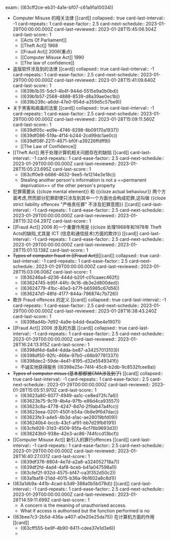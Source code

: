 exam:: ((63cff2ce-eb31-4a1e-bf07-c61a91a10034))

- Computer Misuse 的相关法律 [[card]]
  collapsed:: true
  card-last-interval:: -1
  card-repeats:: 1
  card-ease-factor:: 2.5
  card-next-schedule:: 2023-01-29T00:00:00.000Z
  card-last-reviewed:: 2023-01-28T15:45:06.504Z
  card-last-score:: 1
	- [[Acts Of Parliament]]
	- [[Theft Act]] 1968
	- [[Fraud Act]] 2006(重点)
	- [[Computer Misuse Act]] 1990
	- [[The law of confidence]]
- 盗版软件涉及到的法律 [[card]]
  collapsed:: true
  card-last-interval:: -1
  card-repeats:: 1
  card-ease-factor:: 2.5
  card-next-schedule:: 2023-01-29T00:00:00.000Z
  card-last-reviewed:: 2023-01-28T15:41:09.640Z
  card-last-score:: 1
	- ((639b1b35-5dc1-4b4f-944d-5515e9a0b0bd))
	- ((639b1b57-2568-4888-8539-d8a39ae0ec1b))
	- ((639b239c-a6dd-47e0-954d-a359d5c57be9))
- 关于黑客和病毒的法案 [[card]]
  collapsed:: true
  card-last-interval:: -1
  card-repeats:: 1
  card-ease-factor:: 2.5
  card-next-schedule:: 2023-01-29T00:00:00.000Z
  card-last-reviewed:: 2023-01-28T15:09:11.560Z
  card-last-score:: 1
	- ((639df05c-ed9e-4746-8298-8b09170a1937))
	- ((639df086-519a-4f14-b244-2cd99dc1ae0c))
	- ((639df08f-2211-4671-bf0f-a39226ffdff9))
	- [[The Law of Confidence]]
- [[Theft Act]] 用于处理计算机相关问题存在的缺陷 [[card]]
  card-last-interval:: -1
  card-repeats:: 1
  card-ease-factor:: 2.5
  card-next-schedule:: 2023-01-29T00:00:00.000Z
  card-last-reviewed:: 2023-01-28T15:05:23.695Z
  card-last-score:: 1
	- ((63cff0e9-b686-4632-9ee5-fe1214e3e18c))
	- Stealing another person's information is not a ==permanent deprivation== of the other person's property
- 犯罪需要从  {{cloze mental element}} 和  {{cloze actual behaviour}} 两个方面考虑,然而部分犯罪即使只涉及到其中一个方面也会构成犯罪,这叫做  {{cloze strict liability offences "严格责任罪" 不涉及犯罪意图}} [[card]]
  card-last-interval:: -1
  card-repeats:: 1
  card-ease-factor:: 2.5
  card-next-schedule:: 2023-01-29T00:00:00.000Z
  card-last-reviewed:: 2023-01-28T15:32:04.297Z
  card-last-score:: 1
- [[Fraud Act]] 2006 的一个重要作用是  {{cloze 处理1968年和1978年 Theft Acts的缺陷,尤其是 ICT (信息和通信技术)方面的欺诈}} [[card]]
  card-last-interval:: -1
  card-repeats:: 1
  card-ease-factor:: 2.5
  card-next-schedule:: 2023-01-29T00:00:00.000Z
  card-last-reviewed:: 2023-01-28T15:01:13.138Z
  card-last-score:: 1
- ~~Types of computer fraud  in [[Fraud Act]]~~[[card]]
  collapsed:: true
  card-last-interval:: -1
  card-repeats:: 1
  card-ease-factor:: 2.5
  card-next-schedule:: 2023-01-29T00:00:00.000Z
  card-last-reviewed:: 2023-01-28T15:03:06.006Z
  card-last-score:: 1
	- ((636246a4-d236-444d-b20f-c01caaec462f))
	- ((63624745-b95f-44fc-9c16-db3e2d800ded))
	- ((63624779-41bc-40e3-b77f-b65985c67d56))
	- ((636247d1-48fd-4177-844a-796874c7b726))
- 欺诈 Fraud offences 的定义 [[card]]
  collapsed:: true
  card-last-interval:: -1
  card-repeats:: 1
  card-ease-factor:: 2.5
  card-next-schedule:: 2023-01-29T00:00:00.000Z
  card-last-reviewed:: 2023-01-28T16:38:43.240Z
  card-last-score:: 1
	- ((6398ad4b-7d92-4a9e-b4dd-6ea0be4e1907))
- [[Fraud Act]] 2006 涉及的方面 [[card]]
  collapsed:: true
  card-last-interval:: -1
  card-repeats:: 1
  card-ease-factor:: 2.5
  card-next-schedule:: 2023-01-29T00:00:00.000Z
  card-last-reviewed:: 2023-01-28T16:24:13.915Z
  card-last-score:: 1
	- ((6398df4d-6a84-4dda-be87-a34257013103))
	- ((6398df50-92fc-466e-97b0-c66b97781337))
	- ((6398dec2-59de-4e41-8195-d32e5549341f))
	- 不诚实地获得服务 ((6398e25e-74f4-45c8-b2db-9c8532fcee8a))
- ~~Types of computer misus  (基本都都被CMA涉及到了)~~ [[card]]
  collapsed:: true
  card-last-interval:: -1
  card-repeats:: 1
  card-ease-factor:: 2.5
  card-next-schedule:: 2023-01-29T00:00:00.000Z
  card-last-reviewed:: 2023-01-28T15:05:51.970Z
  card-last-score:: 1
	- ((63623a80-6077-4949-aa1c-ce8ed72fc7a6))
	- ((63623b75-9c19-4b4a-97fb-e86d4ca93557))
	- ((63623c8a-4778-4247-8d7d-2f9ab47a4fcc))
	- ((63623eea-0201-450f-b54a-0b8e9f6d7dac))
	- ((63623fe3-a4e5-4b3d-a1ac-ae28019bfd09))
	- ((636240b4-bccb-43cf-af91-bb7d29fb6191))
	- ((63cfe926-31d3-4509-95fa-6cf76b9693d3))
	- ((636243b0-938e-42e3-ac86-744fccd13bcf))
- [[Computer Misuse Act]] 新引入的罪行offences [[card]]
  card-last-interval:: -1
  card-repeats:: 1
  card-ease-factor:: 2.5
  card-next-schedule:: 2023-01-29T00:00:00.000Z
  card-last-reviewed:: 2023-01-28T16:40:27.031Z
  card-last-score:: 1
	- ((639df376-8804-4e7d-a2a8-a324052718a7))
	- ((639df2fd-4ad4-4af8-bceb-b41a047598a1))
	- ((63cfef2f-932d-4575-bf47-ca3f352d50c2))
	- ((63a1baf8-21dd-4015-b36a-9b1602a8c8d1))
- ((63a1db9a-441b-4cad-b3d9-388a0b5b078d)) [[card]]
  card-last-interval:: -1
  card-repeats:: 1
  card-ease-factor:: 2.5
  card-next-schedule:: 2023-01-29T00:00:00.000Z
  card-last-reviewed:: 2023-01-28T14:59:11.699Z
  card-last-score:: 1
	- A concern is the meaning of unauthorised access.
	- What if access is authorised but the function performed is no
- ((63bee7c3-2b5d-436a-a407-a0e20e25da75)) 在计算机方面的作用 [[card]]
	- ((63cff555-be9f-4b90-8411-cdee37e1d3e6))
	-